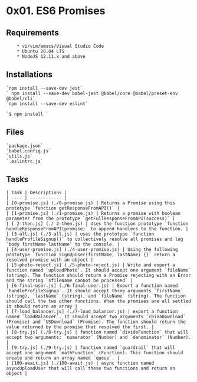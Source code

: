 # 0x01. ES6 Promises

## Requirements
        * vi/vim/emacs/Visual Studio Code
        * Ubuntu 20.04 LTS
        * NodeJS 12.11.x and above

## Installations
    `npm install --save-dev jest`
    ` npm install --save-dev babel-jest @babel/core @babel/preset-env @babel/cli`
    `npm install --save-dev eslint`

    `$ npm install `

## Files
    `package.json`
    `babel.config.js`
    `utils.js`
    `.eslintrc.js`

## Tasks
    | Task | Descriptions |
    | ---- | ------------ |
    | [0-promise.js] (./0-promise.js) | Returns a Promise using this prototype `function getResponseFromAPI()` |
    | [1-promise.js] (./1-promise.js) | Returns a promise with boolean parameter from the prototype `getFullResponseFromAPI(success)` |
    | [ 2-then.js] (./ 2-then.js) | Uses the function prototype `function handleResponseFromAPI(promise)` to append handlers to the function. |
    | [3-all.js] (./3-all.js) | uses the prototype `function handleProfileSignup()` to collectively resolve all promises and log `body firstName lastName` to the console. |
    | [4-user-promise.js] (./4-user-promise.js) | Using the following prototype `function signUpUser(firstName, lastName) {}` return a resolved promise with an object |
    | [5-photo-reject.js] (./5-photo-reject.js) | Write and export a function named `uploadPhoto`. It should accept one argument `fileName` (string). The function should return a Promise rejecting with an Error and the string `$fileName cannot be processed` |
    | [6-final-user.js] (./6-final-user.js) | Export a function named `handleProfileSignup`. It should accept three arguments `firstName` (string), `lastName` (string), and `fileName` (string). The function should call the two other functions. When the promises are all settled it should return an array |
    | [7-load_balancer.js] (./7-load_balancer.js) | export a function named `loadBalancer`. It should accept two arguments `chinaDownload` (Promise) and `USDownload` (Promise). The function should return the value returned by the promise that resolved the first. |
    | [8-try.js] (./8-try.js) | function named `divideFunction` that will accept two arguments: `numerator` (Number) and `denominator` (Number). |
    | [9-try.js] (./9-try.js) | function named `guardrail` that will accept one argument `mathFunction` (Function). This function should create and return an array named `queue`. |
    | [100-await.js] (./100-await.js) | async function named asyncUploadUser that will call these two functions and return an object |